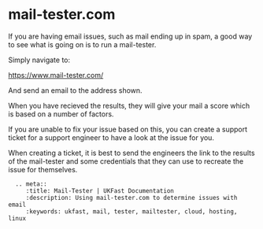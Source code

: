 # mail-tester.com

If you are having email issues, such as mail ending up in spam, a good way to see what is going on is to run a mail-tester.

Simply navigate to:

https://www.mail-tester.com/

And send an email to the address shown.

When you have recieved the results, they will give your mail a score which is based on a number of factors.

If you are unable to fix your issue based on this, you can create a support ticket for a support engineer to have a look at the issue for you. 

When creating a ticket, it is best to send the engineers the link to the results of the mail-tester and some credentials that they can use to recreate the issue for themselves.

```eval_rst
  .. meta::
     :title: Mail-Tester | UKFast Documentation
     :description: Using mail-tester.com to determine issues with email
     :keywords: ukfast, mail, tester, mailtester, cloud, hosting, linux
